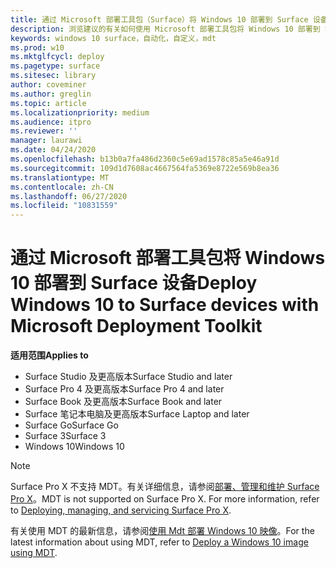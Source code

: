 ```yaml
---
title: 通过 Microsoft 部署工具包（Surface）将 Windows 10 部署到 Surface 设备
description: 浏览建议的有关如何使用 Microsoft 部署工具包将 Windows 10 部署到 Surface 设备的过程。
keywords: windows 10 surface，自动化，自定义，mdt
ms.prod: w10
ms.mktglfcycl: deploy
ms.pagetype: surface
ms.sitesec: library
author: coveminer
ms.author: greglin
ms.topic: article
ms.localizationpriority: medium
ms.audience: itpro
ms.reviewer: ''
manager: laurawi
ms.date: 04/24/2020
ms.openlocfilehash: b13b0a7fa486d2360c5e69ad1578c85a5e46a91d
ms.sourcegitcommit: 109d1d7608ac4667564fa5369e8722e569b8ea36
ms.translationtype: MT
ms.contentlocale: zh-CN
ms.lasthandoff: 06/27/2020
ms.locfileid: "10831559"
---
```

# <span data-ttu-id="e4593-104">通过 Microsoft 部署工具包将 Windows 10 部署到 Surface 设备</span><span class="sxs-lookup"><span data-stu-id="e4593-104">Deploy Windows 10 to Surface devices with Microsoft Deployment Toolkit</span></span>

**<span data-ttu-id="e4593-105">适用范围</span><span class="sxs-lookup"><span data-stu-id="e4593-105">Applies to</span></span>**

- <span data-ttu-id="e4593-106">Surface Studio 及更高版本</span><span class="sxs-lookup"><span data-stu-id="e4593-106">Surface Studio and later</span></span>
- <span data-ttu-id="e4593-107">Surface Pro 4 及更高版本</span><span class="sxs-lookup"><span data-stu-id="e4593-107">Surface Pro 4 and later</span></span>
- <span data-ttu-id="e4593-108">Surface Book 及更高版本</span><span class="sxs-lookup"><span data-stu-id="e4593-108">Surface Book and later</span></span>
- <span data-ttu-id="e4593-109">Surface 笔记本电脑及更高版本</span><span class="sxs-lookup"><span data-stu-id="e4593-109">Surface Laptop and later</span></span>
- <span data-ttu-id="e4593-110">Surface Go</span><span class="sxs-lookup"><span data-stu-id="e4593-110">Surface Go</span></span>
- <span data-ttu-id="e4593-111">Surface 3</span><span class="sxs-lookup"><span data-stu-id="e4593-111">Surface 3</span></span>
- <span data-ttu-id="e4593-112">Windows 10</span><span class="sxs-lookup"><span data-stu-id="e4593-112">Windows 10</span></span>

> [!NOTE]
> <span data-ttu-id="e4593-113">Surface Pro X 不支持 MDT。有关详细信息，请参阅[部署、管理和维护 Surface Pro X](surface-pro-arm-app-management.md)。</span><span class="sxs-lookup"><span data-stu-id="e4593-113">MDT is not supported on Surface Pro X. For more information, refer to [Deploying, managing, and servicing Surface Pro X](surface-pro-arm-app-management.md).</span></span>

<span data-ttu-id="e4593-114">有关使用 MDT 的最新信息，请参阅[使用 Mdt 部署 Windows 10 映像](https://docs.microsoft.com/windows/deployment/deploy-windows-mdt/deploy-a-windows-10-image-using-mdt)。</span><span class="sxs-lookup"><span data-stu-id="e4593-114">For the latest information about using MDT, refer to [Deploy a Windows 10 image using MDT](https://docs.microsoft.com/windows/deployment/deploy-windows-mdt/deploy-a-windows-10-image-using-mdt).</span></span>

